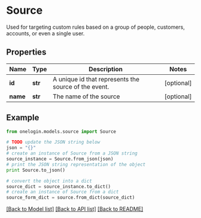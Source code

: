 # Source

Used for targeting custom rules based on a group of people, customers, accounts, or even a single user.

## Properties
Name | Type | Description | Notes
------------ | ------------- | ------------- | -------------
**id** | **str** | A unique id that represents the source of the event. | [optional] 
**name** | **str** | The name of the source | [optional] 

## Example

```python
from onelogin.models.source import Source

# TODO update the JSON string below
json = "{}"
# create an instance of Source from a JSON string
source_instance = Source.from_json(json)
# print the JSON string representation of the object
print Source.to_json()

# convert the object into a dict
source_dict = source_instance.to_dict()
# create an instance of Source from a dict
source_form_dict = source.from_dict(source_dict)
```
[[Back to Model list]](../README.md#documentation-for-models) [[Back to API list]](../README.md#documentation-for-api-endpoints) [[Back to README]](../README.md)


